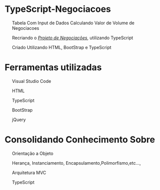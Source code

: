 # TypeScript-Negociacoes

<ul>Tabela Com Input de Dados Calculando Valor de Volume de Negociacoes</ul>
<ul>Recriando o <em><a href="https://github.com/HenrithanN/JavaScript_Negociacoes">Projeto de Negociações</a></em>, utilizando TypeScript</ul>
<ul>Criado Utilizando HTML, BootStrap e TypeScript</ul>

# Ferramentas utilizadas
<ul>Visual Studio Code</ul>
<ul>HTML</ul>
<ul>TypeScript</ul>
<ul>BootStrap</ul>
<ul>jQuery</ul>

# Consolidando Conhecimento Sobre
<ul>Orientação a Objeto</ul>
<ul>Herança, Instanciamento, Encapsulamento,Polimorfismo,etc...,</ul>
<ul>Arquitetura MVC</ul>
<ul>TypeScript</ul>

